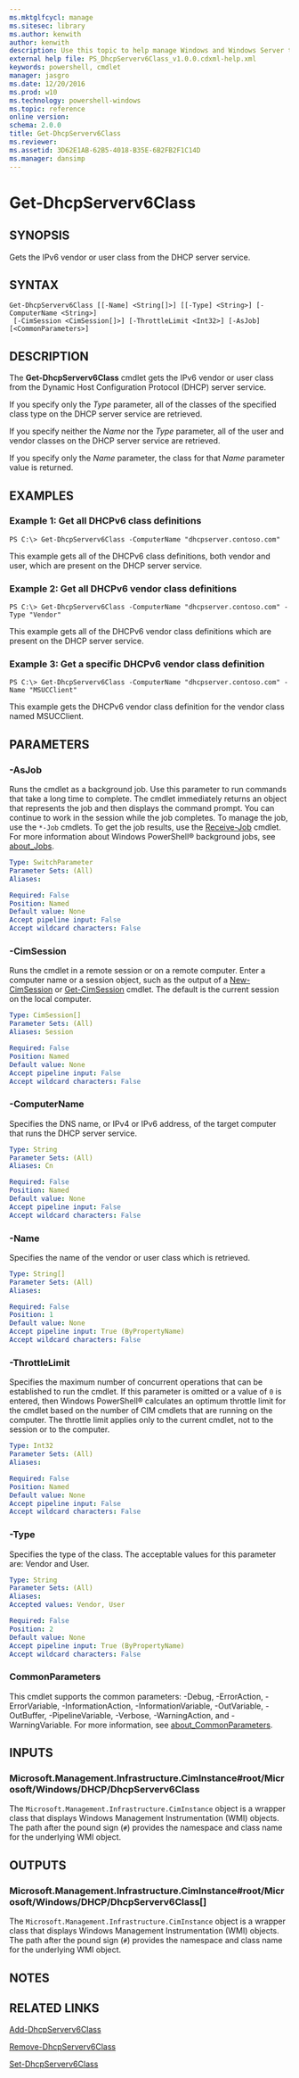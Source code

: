 ```yaml
---
ms.mktglfcycl: manage
ms.sitesec: library
ms.author: kenwith
author: kenwith
description: Use this topic to help manage Windows and Windows Server technologies with Windows PowerShell.
external help file: PS_DhcpServerv6Class_v1.0.0.cdxml-help.xml
keywords: powershell, cmdlet
manager: jasgro
ms.date: 12/20/2016
ms.prod: w10
ms.technology: powershell-windows
ms.topic: reference
online version: 
schema: 2.0.0
title: Get-DhcpServerv6Class
ms.reviewer:
ms.assetid: 3D62E1AB-62B5-4018-B35E-6B2FB2F1C14D
ms.manager: dansimp
---
```


# Get-DhcpServerv6Class

## SYNOPSIS
Gets the IPv6 vendor or user class from the DHCP server service.

## SYNTAX

```
Get-DhcpServerv6Class [[-Name] <String[]>] [[-Type] <String>] [-ComputerName <String>]
 [-CimSession <CimSession[]>] [-ThrottleLimit <Int32>] [-AsJob] [<CommonParameters>]
```

## DESCRIPTION
The **Get-DhcpServerv6Class** cmdlet gets the IPv6 vendor or user class from the Dynamic Host Configuration Protocol (DHCP) server service.

If you specify only the *Type* parameter, all of the classes of the specified class type on the DHCP server service are retrieved.

If you specify neither the *Name* nor the *Type* parameter, all of the user and vendor classes on the DHCP server service are retrieved.

If you specify only the *Name* parameter, the class for that *Name* parameter value is returned.

## EXAMPLES

### Example 1: Get all DHCPv6 class definitions
```
PS C:\> Get-DhcpServerv6Class -ComputerName "dhcpserver.contoso.com"
```

This example gets all of the DHCPv6 class definitions, both vendor and user, which are present on the DHCP server service.

### Example 2: Get all DHCPv6 vendor class definitions
```
PS C:\> Get-DhcpServerv6Class -ComputerName "dhcpserver.contoso.com" -Type "Vendor"
```

This example gets all of the DHCPv6 vendor class definitions which are present on the DHCP server service.

### Example 3: Get a specific DHCPv6 vendor class definition
```
PS C:\> Get-DhcpServerv6Class -ComputerName "dhcpserver.contoso.com" -Name "MSUCClient"
```

This example gets the DHCPv6 vendor class definition for the vendor class named MSUCClient.

## PARAMETERS

### -AsJob
Runs the cmdlet as a background job.
Use this parameter to run commands that take a long time to complete. 
The cmdlet immediately returns an object that represents the job and then displays the command prompt.
You can continue to work in the session while the job completes.
To manage the job, use the `*-Job` cmdlets.
To get the job results, use the [Receive-Job](http://go.microsoft.com/fwlink/?LinkID=113372) cmdlet. 
For more information about Windows PowerShell® background jobs, see [about_Jobs](http://go.microsoft.com/fwlink/?LinkID=113251).

```yaml
Type: SwitchParameter
Parameter Sets: (All)
Aliases: 

Required: False
Position: Named
Default value: None
Accept pipeline input: False
Accept wildcard characters: False
```

### -CimSession
Runs the cmdlet in a remote session or on a remote computer.
Enter a computer name or a session object, such as the output of a [New-CimSession](http://go.microsoft.com/fwlink/p/?LinkId=227967) or [Get-CimSession](http://go.microsoft.com/fwlink/p/?LinkId=227966) cmdlet.
The default is the current session on the local computer.

```yaml
Type: CimSession[]
Parameter Sets: (All)
Aliases: Session

Required: False
Position: Named
Default value: None
Accept pipeline input: False
Accept wildcard characters: False
```

### -ComputerName
Specifies the DNS name, or IPv4 or IPv6 address, of the target computer that runs the DHCP server service.

```yaml
Type: String
Parameter Sets: (All)
Aliases: Cn

Required: False
Position: Named
Default value: None
Accept pipeline input: False
Accept wildcard characters: False
```

### -Name
Specifies the name of the vendor or user class which is retrieved.

```yaml
Type: String[]
Parameter Sets: (All)
Aliases: 

Required: False
Position: 1
Default value: None
Accept pipeline input: True (ByPropertyName)
Accept wildcard characters: False
```

### -ThrottleLimit
Specifies the maximum number of concurrent operations that can be established to run the cmdlet.
If this parameter is omitted or a value of `0` is entered, then Windows PowerShell® calculates an optimum throttle limit for the cmdlet based on the number of CIM cmdlets that are running on the computer.
The throttle limit applies only to the current cmdlet, not to the session or to the computer.

```yaml
Type: Int32
Parameter Sets: (All)
Aliases: 

Required: False
Position: Named
Default value: None
Accept pipeline input: False
Accept wildcard characters: False
```

### -Type
Specifies the type of the class.
The acceptable values for this parameter are: Vendor and User.

```yaml
Type: String
Parameter Sets: (All)
Aliases: 
Accepted values: Vendor, User

Required: False
Position: 2
Default value: None
Accept pipeline input: True (ByPropertyName)
Accept wildcard characters: False
```

### CommonParameters
This cmdlet supports the common parameters: -Debug, -ErrorAction, -ErrorVariable, -InformationAction, -InformationVariable, -OutVariable, -OutBuffer, -PipelineVariable, -Verbose, -WarningAction, and -WarningVariable. For more information, see [about_CommonParameters](http://go.microsoft.com/fwlink/?LinkID=113216).

## INPUTS

### Microsoft.Management.Infrastructure.CimInstance#root/Microsoft/Windows/DHCP/DhcpServerv6Class
The `Microsoft.Management.Infrastructure.CimInstance` object is a wrapper class that displays Windows Management Instrumentation (WMI) objects.
The path after the pound sign (`#`) provides the namespace and class name for the underlying WMI object.

## OUTPUTS

### Microsoft.Management.Infrastructure.CimInstance#root/Microsoft/Windows/DHCP/DhcpServerv6Class[]
The `Microsoft.Management.Infrastructure.CimInstance` object is a wrapper class that displays Windows Management Instrumentation (WMI) objects.
The path after the pound sign (`#`) provides the namespace and class name for the underlying WMI object.

## NOTES

## RELATED LINKS

[Add-DhcpServerv6Class](./Add-DhcpServerv6Class.md)

[Remove-DhcpServerv6Class](./Remove-DhcpServerv6Class.md)

[Set-DhcpServerv6Class](./Set-DhcpServerv6Class.md)

